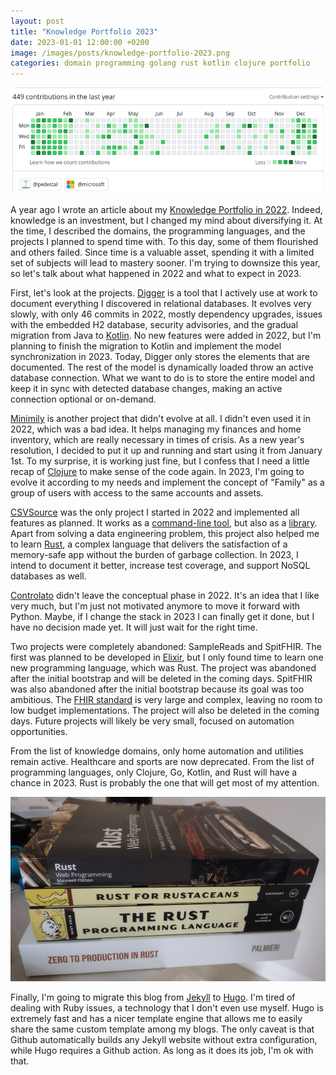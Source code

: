 ```yaml
---
layout: post
title: "Knowledge Portfolio 2023"
date: 2023-01-01 12:00:00 +0200
image: /images/posts/knowledge-portfolio-2023.png
categories: domain programming golang rust kotlin clojure portfolio
---
```


![Github commits in the last 12 months](/images/posts/knowledge-portfolio-2023.png)

A year ago I wrote an article about my [Knowledge Portfolio in 2022](/2021/12/knowledge-portfolio.html). Indeed, knowledge is an investment, but I changed my mind about diversifying it. At the time, I described the domains, the programming languages, and the projects I planned to spend time with. To this day, some of them flourished and others failed. Since time is a valuable asset, spending it with a limited set of subjects will lead to mastery sooner. I'm trying to downsize this year, so let's talk about what happened in 2022 and what to expect in 2023.

<!-- more -->

First, let's look at the projects. [Digger](https://github.com/htmfilho/digger) is a tool that I actively use at work to document everything I discovered in relational databases. It evolves very slowly, with only 46 commits in 2022, mostly dependency upgrades, issues with the embedded H2 database, security advisories, and the gradual migration from Java to [Kotlin](https://kotlinlang.org). No new features were added in 2022, but I'm planning to finish the migration to Kotlin and implement the model synchronization in 2023. Today, Digger only stores the elements that are documented. The rest of the model is dynamically loaded throw an active database connection. What we want to do is to store the entire model and keep it in sync with detected database changes, making an active connection optional or on-demand.

[Minimily](https://github.com/htmfilho/minimily) is another project that didn't evolve at all. I didn't even used it in 2022, which was a bad idea. It helps managing my finances and home inventory, which are really necessary in times of crisis. As a new year's resolution, I decided to put it up and running and start using it from January 1st. To my surprise, it is working just fine, but I confess that I need a little recap of [Clojure](https://clojure.org) to make sense of the code again. In 2023, I'm going to evolve it according to my needs and implement the concept of "Family" as a group of users with access to the same accounts and assets.

[CSVSource](https://github.com/htmfilho/csvsource) was the only project I started in 2022 and implemented all features as planned. It works as a [command-line tool](https://www.hildeberto.com/csvsource/), but also as a [library](https://crates.io/crates/csvsource). Apart from solving a data engineering problem, this project also helped me to learn [Rust](https://www.rust-lang.org), a complex language that delivers the satisfaction of a memory-safe app without the burden of garbage collection. In 2023, I intend to document it better, increase test coverage, and support NoSQL databases as well.

[Controlato](https://github.com/htmfilho/controlato) didn't leave the conceptual phase in 2022. It's an idea that I like very much, but I'm just not motivated anymore to move it forward with Python. Maybe, if I change the stack in 2023 I can finally get it done, but I have no decision made yet. It will just wait for the right time.

Two projects were completely abandoned: SampleReads and SpitFHIR. The first was planned to be developed in [Elixir](https://elixir-lang.org), but I only found time to learn one new programming language, which was Rust. The project was abandoned after the initial bootstrap and will be deleted in the coming days. SpitFHIR was also abandoned after the initial bootstrap because its goal was too ambitious. The [FHIR standard](/2022/02/fhir-standard.html) is very large and complex, leaving no room to low budget implementations. The project will also be deleted in the coming days. Future projects will likely be very small, focused on automation opportunities.

From the list of knowledge domains, only home automation and utilities remain active. Healthcare and sports are now deprecated. From the list of programming languages, only Clojure, Go, Kotlin, and Rust will have a chance in 2023. Rust is probably the one that will get most of my attention.

![Rust books](/images/posts/knowledge-portfolio-2023.jpg)

Finally, I'm going to migrate this blog from [Jekyll](https://jekyllrb.com) to [Hugo](https://gohugo.io). I'm tired of dealing with Ruby issues, a technology that I don't even use myself. Hugo is extremely fast and has a nicer template engine that allows me to easily share the same custom template among my blogs. The only caveat is that Github automatically builds any Jekyll website without extra configuration, while Hugo requires a Github action. As long as it does its job, I'm ok with that.